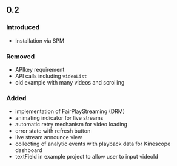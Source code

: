 ## 0.2

### Introduced
- Installation via SPM

### Removed
- APIkey requirement
- API calls including `videoList`
- old example with many videos and scrolling

### Added
- implementation of FairPlayStreaming (DRM)
- animating indicator for live streams
- automatic retry mechanism for video loading
- error state with refresh button
- live stream announce view
- collecting of analytic events with playback data for Kinescope dashboard
- textField in example project to allow user to input videoId

